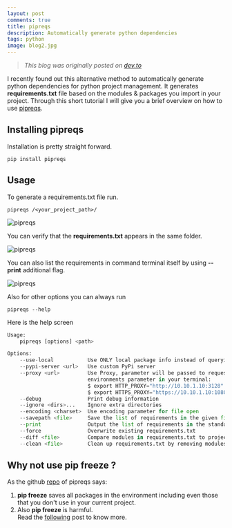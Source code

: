 ```yaml
---
layout: post
comments: true
title: pipreqs
description: Automatically generate python dependencies
tags: python
image: blog2.jpg
---
```



> *This blog was originally posted on [dev.to](https://dev.to/bhupesh/pipreqs-automatically-generate-python-dependencies-30nl)*

I recently found out this alternative method to automatically generate python dependencies for python project management. 
It generates **requirements.txt** file based on the modules & packages you import in your project.
Through this short tutorial I will give you a brief overview on how to use [pipreqs](https://pypi.org/project/pipreqs/).

## Installing pipreqs
Installation is pretty straight forward.

```
pip install pipreqs 
```

## Usage

To generate a requirements.txt file run.

```
pipreqs /<your_project_path>/
```

![pipreqs](https://i.imgur.com/Wc7g2IQ.png)

You can verify that the **requirements.txt** appears in the same folder.

![pipreqs](https://i.imgur.com/M1OakME.png)

You can also list the requirements in command terminal itself by using
**--print** additional flag.


![pipreqs](https://i.imgur.com/7Vzhcqp.png)

Also for other options you can always run 

```
pipreqs --help
```

Here is the help screen

```python
Usage:
    pipreqs [options] <path>

Options:
    --use-local           Use ONLY local package info instead of querying PyPI
    --pypi-server <url>   Use custom PyPi server
    --proxy <url>         Use Proxy, parameter will be passed to requests library. You can also just set the
                          environments parameter in your terminal:
                          $ export HTTP_PROXY="http://10.10.1.10:3128"
                          $ export HTTPS_PROXY="https://10.10.1.10:1080"
    --debug               Print debug information
    --ignore <dirs>...    Ignore extra directories
    --encoding <charset>  Use encoding parameter for file open
    --savepath <file>     Save the list of requirements in the given file
    --print               Output the list of requirements in the standard output
    --force               Overwrite existing requirements.txt
    --diff <file>         Compare modules in requirements.txt to project imports.
    --clean <file>        Clean up requirements.txt by removing modules that are not imported in project.
```

## Why not use pip freeze ?

As the github [repo](https://github.com/bndr/pipreqs) of pipreqs says: <br>

1. **pip freeze** saves all packages in the environment including even those that you don't use in your current project.
2. Also **pip freeze** is harmful.<br>
Read the [following](https://medium.com/@tomagee/pip-freeze-requirements-txt-considered-harmful-f0bce66cf895) post to know more. 